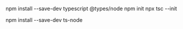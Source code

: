 

npm install --save-dev typescript @types/node
npm init 
npx tsc --init

npm install --save-dev ts-node